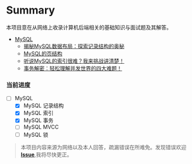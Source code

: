 # Summary

本项目意在从网络上收录计算机后端相关的基础知识与面试题及其解答。

- [MySQL](https://github.com/danmuking/backend-interview/tree/main/MySQL)
  - [揭秘MySQL数据布局：探索记录结构的奥秘](https://github.com/danmuking/backend-interview/blob/main/MySQL/1.MySQL%E7%9A%84%E8%AE%B0%E5%BD%95%E7%BB%93%E6%9E%84.md)
  - [MySQL的页结构](https://github.com/danmuking/backend-interview/blob/main/MySQL/2.MySQL%E7%9A%84%E9%A1%B5%E7%BB%93%E6%9E%84.md)
  - [听说MySQL的索引很难？我来挑战讲清楚！](https://github.com/danmuking/backend-interview/blob/main/MySQL/3.MySQL%E7%9A%84%E7%B4%A2%E5%BC%95.md)
  - [事务解密：轻松理解并发世界的四大难题！](https://github.com/danmuking/backend-interview/blob/main/MySQL/4.MySQL%E7%9A%84%E4%BA%8B%E5%8A%A1.md)

### 当前进度

- [ ] MySQL
  - [x] MySQL 记录结构
  - [x] MySQL 索引
  - [x] MySQL 事务
  - [ ] MySQL MVCC
  - [ ] MySQL 锁

> 本项目内容来源为网络以及本人回答，疏漏错误在所难免。发现错误欢迎 **[Issue](https://github.com/danmuking/backend-interview)**,我将尽快更正。